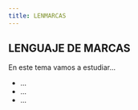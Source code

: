 ```yaml
---
title: LENMARCAS
---
```


## LENGUAJE DE MARCAS

En este tema vamos a estudiar...

* ...
* ...
* ...
